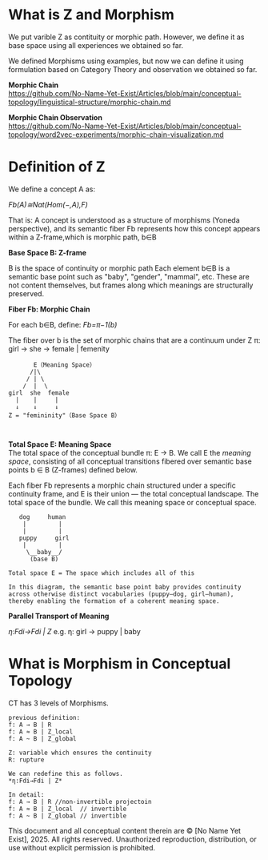 # What is Z and Morphism
We put varible Z as contituity or morphic path. However, we define it as base space using all experiences we obtained so far.

We defined Morphisms using examples, but now we can define it using formulation based on Category Theory and observation we obtained so far.

**Morphic Chain**</br>
https://github.com/No-Name-Yet-Exist/Articles/blob/main/conceptual-topology/linguistical-structure/morphic-chain.md

**Morphic Chain Observation**</br>
https://github.com/No-Name-Yet-Exist/Articles/blob/main/conceptual-topology/word2vec-experiments/morphic-chain-visualization.md



# Definition of Z
We define a concept A as:

*Fb(A)≅Nat(Hom(−,A),F)*

That is: A concept is understood as a structure of morphisms (Yoneda perspective),
and its semantic fiber Fb​ represents how this concept appears within a Z-frame,which is morphic path, b∈B


**Base Space B: Z-frame**

B is the space of continuity or morphic path
Each element b∈B is a semantic base point such as "baby", "gender", "mammal", etc.
These are not content themselves, but frames along which meanings are structurally preserved.


**Fiber Fb​: Morphic Chain**

For each b∈B, define:
*Fb=π−1(b)*

The fiber over b is the set of morphic chains that are a continuum under Z
π: girl → she → female | femenity

```
       E（Meaning Space）
      /|\   
     / | \
    /  |  \
girl  she  female
  |    |     |
  ↓    ↓     ↓
Z = "femininity"（Base Space B）



```

**Total Space E: Meaning Space**</br>
The total space of the conceptual bundle π: E → B.
We call E the *meaning space*, consisting of all conceptual transitions 
fibered over semantic base points b ∈ B (Z-frames) defined below.

Each fiber Fb represents a morphic chain structured under a specific continuity frame,
and E is their union — the total conceptual landscape.
The total space of the bundle. We call this meaning space or conceptual space.

```
   dog     human     
    |         |        
    |         |        
   puppy     girl    
    |         |        
     \__baby__/
      (base B)

Total space E = The space which includes all of this

In this diagram, the semantic base point baby provides continuity across otherwise distinct vocabularies (puppy–dog, girl–human), thereby enabling the formation of a coherent meaning space.

```

**Parallel Transport of Meaning**

*η:Fdi→Fdi | Z*
e.g. η: girl → puppy | baby
</br>


# What is Morphism in Conceptual Topology
CT has 3 levels of Morphisms.

```
previous definition:
f: A → B | R
f: A ≈ B | Z_local
f: A ~ B | Z_global

Z: variable which ensures the continuity 
R: rupture

We can redefine this as follows.
*η:Fdi→Fdi | Z*

In detail:
f: A → B | R //non-invertible projectoin
f: A ≈ B | Z_local  // invertible
f: A ~ B | Z_global // invertible
```

This document and all conceptual content therein are © [No Name Yet Exist], 2025. All rights reserved. Unauthorized reproduction, distribution, or use without explicit permission is prohibited.